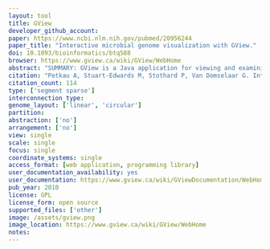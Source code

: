```yaml
---
layout: tool 
title: GView
developer_github_account: 
paper: https://www.ncbi.nlm.nih.gov/pubmed/20956244
paper_title: "Interactive microbial genome visualization with GView."
doi: 10.1093/bioinformatics/btq588
browser: https://www.gview.ca/wiki/GView/WebHome
abstract: "SUMMARY: GView is a Java application for viewing and examining prokaryotic genomes in a circular or linear context. It accepts standard sequence file formats and an optional style specification file to generate customizable, publication quality genome maps in bitmap and scalable vector graphics formats. GView features an interactive pan-and-zoom interface, a command-line interface for incorporation in genome analysis pipelines, and a public Application Programming Interface for incorporation in other Java applications. AVAILABILITY: GView is a freely available application licensed under the GNU Public License. The application, source code, documentation, file specifications, tutorials and image galleries are available at http://gview.ca."
citation: "Petkau A, Stuart-Edwards M, Stothard P, Van Domselaar G. Interactive microbial genome visualization with GView. Bioinformatics. academic.oup.com; 2010;26: 3125–3126."
citation_count: 114
type: ['segment sparse']
interconnection_type: 
genome_layout: ['linear', 'circular']
partition: 
abstraction: ['no']
arrangement: ['no']
view: single
scale: single
focus: single
coordinate_systems: single
access_format: [web application, programming library]
user_documentation_availability: yes
user_documentation: https://www.gview.ca/wiki/GViewDocumentation/WebHome
pub_year: 2010
license: GPL
license_form: open source
supported_files: ['other']
image: /assets/gview.png
image_location: https://www.gview.ca/wiki/GView/WebHome
notes: 
---
```


